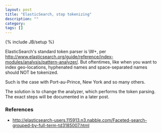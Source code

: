 ```yaml
---
layout: post
title: "ElasticSearch, stop tokenizing"
description: ""
category: 
tags: []
---
```

{% include JB/setup %}

ElasticSearch's standard token parser is \W+, per http://www.elasticsearch.org/guide/reference/index-modules/analysis/pattern-analyzer/. But oftentimes, like when you want to index geo-locations, hyphenated names and space-separated names should NOT be tokenized.

Such is the case with Port-au-Prince, New York and so many others.

The solution is to change the analyzer, which performs the token parsing. The exact
steps will be documented in a later post.

    
### References

* http://elasticsearch-users.115913.n3.nabble.com/Faceted-search-grouped-by-full-term-td3185007.html

